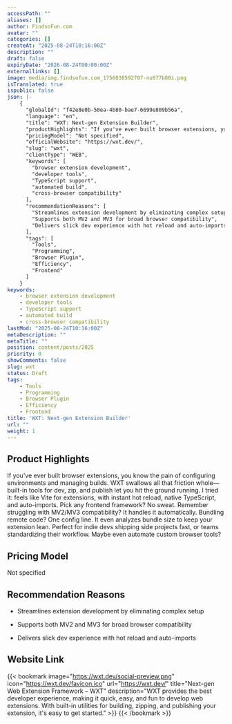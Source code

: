 ```yaml
---
accessPath: ""
aliases: []
author: FindsoFun.com
avatar: ""
categories: []
createAt: "2025-08-24T10:16:00Z"
description: ""
draft: false
expiryDate: "2026-08-24T00:00:00Z"
externallinks: []
image: media/img.findsofun.com_1756030592707-nu677b80i.png
isTranslated: true
ispublic: false
json: |-
    {
      "globalId": "f42e8e0b-50ea-4b80-bae7-6699e809b56a",
      "language": "en",
      "title": "WXT: Next-gen Extension Builder",
      "productHighlights": "If you've ever built browser extensions, you know the pain of configuring environments and managing builds. WXT swallows all that friction whole—built-in tools for dev, zip, and publish let you hit the ground running. I tried it: feels like Vite for extensions, with instant hot reload, native TypeScript, and auto-imports. Pick any frontend framework? No sweat. Remember struggling with MV2/MV3 compatibility? It handles it automatically. Bundling remote code? One config line. It even analyzes bundle size to keep your extension lean. Perfect for indie devs shipping side projects fast, or teams standardizing their workflow. Maybe even automate custom browser tools?",
      "pricingModel": "Not specified",
      "officialWebsite": "https://wxt.dev/",
      "slug": "wxt",
      "clientType": "WEB",
      "keywords": [
        "browser extension development",
        "developer tools",
        "TypeScript support",
        "automated build",
        "cross-browser compatibility"
      ],
      "recommendationReasons": [
        "Streamlines extension development by eliminating complex setup",
        "Supports both MV2 and MV3 for broad browser compatibility",
        "Delivers slick dev experience with hot reload and auto-imports"
      ],
      "tags": [
        "Tools",
        "Programming",
        "Browser Plugin",
        "Efficiency",
        "Frontend"
      ]
    }
keywords:
    - browser extension development
    - developer tools
    - TypeScript support
    - automated build
    - cross-browser compatibility
lastMod: "2025-08-24T10:16:00Z"
metaDescription: ""
metaTitle: ""
position: content/posts/2025
priority: 0
showComments: false
slug: wxt
status: Draft
tags:
    - Tools
    - Programming
    - Browser Plugin
    - Efficiency
    - Frontend
title: 'WXT: Next-gen Extension Builder'
url: ""
weight: 1
---
```

## Product Highlights
If you've ever built browser extensions, you know the pain of configuring environments and managing builds. WXT swallows all that friction whole—built-in tools for dev, zip, and publish let you hit the ground running. I tried it: feels like Vite for extensions, with instant hot reload, native TypeScript, and auto-imports. Pick any frontend framework? No sweat. Remember struggling with MV2/MV3 compatibility? It handles it automatically. Bundling remote code? One config line. It even analyzes bundle size to keep your extension lean. Perfect for indie devs shipping side projects fast, or teams standardizing their workflow. Maybe even automate custom browser tools?

## Pricing Model
<!--more-->Not specified

## Recommendation Reasons
- Streamlines extension development by eliminating complex setup

- Supports both MV2 and MV3 for broad browser compatibility

- Delivers slick dev experience with hot reload and auto-imports

## Website Link
{{< bookmark image="https://wxt.dev/social-preview.png" icon="https://wxt.dev/favicon.ico" url="https://wxt.dev/" title="Next-gen Web Extension Framework – WXT" description="WXT provides the best developer experience, making it quick, easy, and fun to develop web extensions. With built-in utilities for building, zipping, and publishing your extension, it's easy to get started." >}}
{{< /bookmark >}}

